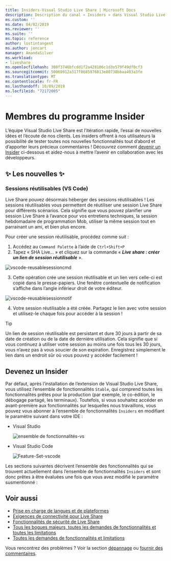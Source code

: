 ```yaml
---
title: Insiders-Visual Studio Live Share | Microsoft Docs
description: Description du canal « Insiders » dans Visual Studio Live Share.
ms.custom: ''
ms.date: 04/02/2019
ms.reviewer: ''
ms.suite: ''
ms.topic: reference
author: lostintangent
ms.author: joncart
manager: AmandaSilver
ms.workload:
- liveshare
ms.openlocfilehash: 308f3746bfcdd1f2a428106c1d3e579f49df0cf3
ms.sourcegitcommit: 50069912a317f8685976013e80738bbaa403a3fe
ms.translationtype: MT
ms.contentlocale: fr-FR
ms.lasthandoff: 10/09/2019
ms.locfileid: "72172005"
---
```

<!--
Copyright © Microsoft Corporation
All rights reserved.
Creative Commons Attribution 4.0 License (International): https://creativecommons.org/licenses/by/4.0/legalcode
-->

# <a name="insiders"></a>Membres du programme Insider

L’équipe Visual Studio Live Share est l’itération rapide, l’essai de nouvelles idées et l’écoute de nos clients. Les insiders offrent à nos utilisateurs la possibilité de tester toutes nos nouvelles fonctionnalités tout d’abord et d’apporter leurs précieux commentaires ! Découvrez comment [devenir un Insider](#BecomeanInsider) ci-dessous et aidez-nous à mettre l’avenir en collaboration avec les développeurs. 

## <a name="new-to-insiders"></a>✨ Les nouvelles ✨


### <a name="reusable-sessions-vs-code"></a>**Sessions réutilisables (VS Code)**

Live Share pouvez désormais héberger des sessions réutilisables ! Les sessions réutilisables vous permettent de réutiliser une session Live Share pour différents scénarios. Cela signifie que vous pouvez planifier une session Live Share à l’avance pour vos entretiens techniques, la session hebdomadaire de programmation Mob, utiliser la même session tout en parrainant un ami, et bien plus encore.

Pour créer une session réutilisable, procédez comme suit :
1. Accédez au `Command Palette` à l’aide de `Ctrl+Shift+P`
1. Tapez « SHA Live... » et cliquez sur la commande « **_Live share : créer un lien de session réutilisable_** ».

![vscode-reusablesessioncmd](../media/vscode-cmdpalette-createreusablelink.png)

3. Cette opération crée une session réutilisable et un lien vers celle-ci est copié dans le presse-papiers. Une fenêtre contextuelle de notification s’affiche dans l’angle inférieur droit de votre éditeur.

![vscode-reusablesessionnotif](../media/vscode-notification-resuablesession.png)

4. Votre session réutilisable a été créée. Partagez le lien avec votre session et utilisez-le chaque fois pour accéder à la session !

> [!TIP] 
>Un lien de session réutilisable est persistant et dure 30 jours à partir de sa date de création ou de la date de dernière utilisation. Cela signifie que si vous continuez à utiliser votre session au moins une fois tous les 30 jours, vous n’avez pas à vous soucier de son expiration. Enregistrez simplement le lien dans un endroit sûr où vous pouvez y accéder facilement !
 


## Devenez un Insider <a name="BecomeanInsider"></a>

Par défaut, après l’installation de l’extension de Visual Studio Live Share, vous utilisez l’ensemble de fonctionnalités `Stable`, qui comprend toutes les fonctionnalités prêtes pour la production (par exemple, le co-édition, le débogage partagé, les terminaux). Toutefois, si vous souhaitez accéder en avant-première aux fonctionnalités sur lesquelles nous travaillons, vous pouvez vous abonner à l’ensemble de fonctionnalités `Insiders` en modifiant le paramètre suivant dans votre IDE :

* Visual Studio

    ![ensemble de fonctionnalités-vs](../media/feature-set-vs.png)

* Visual Studio Code 

    ![Feature-Set-vscode](../media/feature-set-vscode.png)

Les sections suivantes décrivent l’ensemble des fonctionnalités qui se trouvent actuellement dans l’ensemble de fonctionnalités `Insiders` et sont donc prêtes à être évaluées une fois que vous avez modifié le paramètre susmentionné :



## <a name="see-also"></a>Voir aussi

- [Prise en charge de langues et de plateformes](platform-support.md)
- [Exigences de connectivité pour Live Share](connectivity.md)
- [Fonctionnalités de sécurité de Live Share](security.md)
- [Tous les bogues majeurs, toutes les demandes de fonctionnalités et toutes les limitations](https://aka.ms/vsls-issues)
- [Toutes les demandes de fonctionnalités et limitations](https://aka.ms/vsls-feature-requests)

Vous rencontrez des problèmes ? Voir la section [dépannage](../troubleshooting.md) ou [fournir des commentaires](../support.md).
